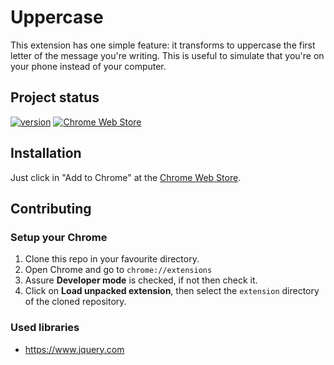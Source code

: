 # Uppercase

This extension has one simple feature: it transforms to uppercase the first letter of the message you're writing. This is useful to simulate that you're on your phone instead of your computer.

## Project status

[![version](https://img.shields.io/github/release/barriosnahuel/uppercase.svg)](https://chrome.google.com/webstore/detail/uppercase-whatsapp-with-c/fmiegbpfdanilaobmfojhinjpcpknddb)
[![Chrome Web Store](https://img.shields.io/chrome-web-store/d/fmiegbpfdanilaobmfojhinjpcpknddb.svg)](https://chrome.google.com/webstore/detail/uppercase-whatsapp-with-c/fmiegbpfdanilaobmfojhinjpcpknddb)

## Installation

Just click in "Add to Chrome" at the [Chrome Web Store](https://chrome.google.com/webstore/detail/uppercase-whatsapp-with-c/fmiegbpfdanilaobmfojhinjpcpknddb).

## Contributing

### Setup your Chrome

1. Clone this repo in your favourite directory.
2. Open Chrome and go to `chrome://extensions`
3. Assure **Developer mode** is checked, if not then check it.
4. Click on **Load unpacked extension**, then select the `extension` directory of the cloned repository.

### Used libraries

- https://www.jquery.com
